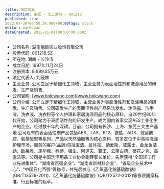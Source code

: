 ```yaml
---
title: 丽臣实业
description: 主板 - 化工原料 - 001218
published: true
2022-04-30T06:59:34.000+08:00tags: stock
editor: markdown
dateCreated: 2022-01-01T00:00:00.000Z
---
```


- 公司名称: 湖南丽臣实业股份有限公司
- 股票代码: 001218.SZ
- 所在地: 湖南 - 长沙市
- 成立日期: 1997年11月24日
- 注册资本: 8,999.55万元
- 法定代表人: 刘茂林
- 主营业务: 公司立足于精细化工领域，主营业务为表面活性剂和洗涤用品的研发，生产及销售.
- 公司官网: [www.hnlcwang.com](www.hnlcwang.com)
- 公司介绍: 公司立足于精细化工领域，主营业务为表面活性剂和洗涤用品的研发、生产及销售。公司研发生产的表面活性剂产品系洗发水、沐浴露、洗手液、洗衣液、洗衣粉等个人护理和家居洗涤用品的核心原料。自20世纪80年代开始，公司聚力于表面活性剂的研发生产，成为国内首家实现AES工业化生产的企业。经过数十年的深耕，目前，公司拥有长沙、上海、东莞三大生产基地.公司现有的表面活性剂产品包括AES、LAS、K12、铵盐、AOS、烷醇酰胺、氨基酸型等系列，产品以天然油脂等为核心原料，较多定位于中高端洗涤护理市场，服务的客户(品牌)包括宝洁、蓝月亮、纳爱斯、威露士、金龙鱼洁劲、欧莱雅、施华蔻、科蒂、强生、阿道夫、霸王、云南白药、蒂花之秀、高露洁等。公司是中国洗涤用品工业协会副理事长单位，先后获得“全国轻工行业先进集体”、“湖南省百强企业”、“湖南省新材料企业”、“省级企业技术中心”、“中国日化百强”等称号，并先后参与《乙氧基化烷基硫酸钠》(GB/T13529-2011)、《乙氧基化烷基硫酸铵》(QB/T2572-2012)等多项国家标准、行业标准的起草。


